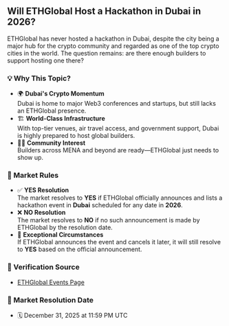 ## Will ETHGlobal Host a Hackathon in Dubai in 2026?

ETHGlobal has never hosted a hackathon in Dubai, despite the city being a major hub for the crypto community and regarded as one of the top crypto cities in the world. The question remains: are there enough builders to support hosting one there?

### 💡 Why This Topic?
- 🌍 **Dubai's Crypto Momentum**  
  Dubai is home to major Web3 conferences and startups, but still lacks an ETHGlobal presence.
- 🏗️ **World-Class Infrastructure**  
  With top-tier venues, air travel access, and government support, Dubai is highly prepared to host global builders.
- 🧑‍💻 **Community Interest**  
  Builders across MENA and beyond are ready—ETHGlobal just needs to show up.

### 📜 Market Rules
- ✅ **YES Resolution**  
  The market resolves to **YES** if ETHGlobal officially announces and lists a hackathon event in **Dubai** scheduled for any date in **2026**.
- ❌ **NO Resolution**  
  The market resolves to **NO** if no such announcement is made by ETHGlobal by the resolution date.
- 🔄 **Exceptional Circumstances**  
  If ETHGlobal announces the event and cancels it later, it will still resolve to **YES** based on the official announcement.

### 🔗 Verification Source
- [ETHGlobal Events Page](https://ethglobal.com/events)

### 📅 Market Resolution Date
- 🗓️ December 31, 2025 at 11:59 PM UTC
